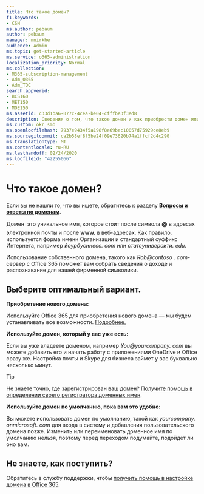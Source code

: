 ```yaml
---
title: Что такое домен?
f1.keywords:
- CSH
ms.author: pebaum
author: pebaum
manager: mnirkhe
audience: Admin
ms.topic: get-started-article
ms.service: o365-administration
localization_priority: Normal
ms.collection:
- M365-subscription-management
- Adm_O365
- Adm_TOC
search.appverid:
- BCS160
- MET150
- MOE150
ms.assetid: c33d1ba6-077c-4cea-be04-cfffbe3f3ed8
description: Сведения о том, что такое домен и как приобрести домен или использовать домен по умолчанию для бизнеса.
ms.custom: okr_smb
ms.openlocfilehash: 7937e9434f5a198f8a69bec10057d75929ce8eb9
ms.sourcegitcommit: ca2b58ef8f5be24f09e73620b74a1ffcf2d4c290
ms.translationtype: MT
ms.contentlocale: ru-RU
ms.lasthandoff: 02/24/2020
ms.locfileid: "42255066"
---
```

# <a name="what-is-a-domain"></a>Что такое домен?

 Если вы не нашли то, что вы ищете, обратитесь к разделу **[Вопросы и ответы по доменам](../setup/domains-faq.md)**. 
  
Домен  это уникальное имя, которое стоит после символа **@** в адресах электронной почты и после **www.** в веб-адресах. Как правило, используется форма имени Организации и стандартный суффикс Интернета, например *йоурбусинесс.<span> com* или *статеуниверсити.<span> edu*. 
  
Использование собственного домена, такого как *Rob@contoso<span> . com-* сервер с Office 365 поможет вам собрать сведения о доходе и распознавание для вашей фирменной символики. 
  
## <a name="choose-the-experience-thats-best-for-you"></a>Выберите оптимальный вариант.

 **Приобретение нового домена:**
  
Используйте Office 365 для приобретения нового домена — мы будем устанавливать все возможности. [Подробнее.](buy-a-domain-name.md)
  
 **Используйте домен, который у вас уже есть:**
  
Если вы уже владеете доменом, например *You@yourcompany.<span> com* вы можете добавить его и начать работу с приложениями OneDrive и Office сразу же. Настройка почты и Skype для бизнеса займет у вас буквально несколько минут. 
  
> [!TIP]
> Не знаете точно, где зарегистрирован ваш домен? [Получите помощь в определении своего регистратора доменных имен](find-your-domain-registrar.md).
  
 **Используйте домен по умолчанию, пока вам это удобно:**
  
Вы можете использовать домен по умолчанию, такой как *yourcompany.<span> onmicrosoft. com* для входа в систему и добавления пользовательского домена позже. Изменить или переименовать доменное имя по умолчанию нельзя, поэтому перед переходом подумайте, подойдет ли оно вам. 
  
## <a name="feeling-stuck"></a>Не знаете, как поступить?

Обратитесь в службу поддержки, чтобы [получить помощь в настройке домена в Office 365](../contact-support-for-business-products.md).
  

